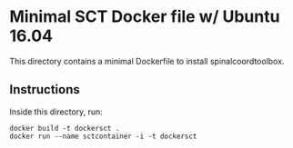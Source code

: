 # Minimal SCT Docker file w/ Ubuntu 16.04

This directory contains a minimal Dockerfile to install spinalcoordtoolbox.

## Instructions

Inside this directory, run:

    docker build -t dockersct .
    docker run --name sctcontainer -i -t dockersct
